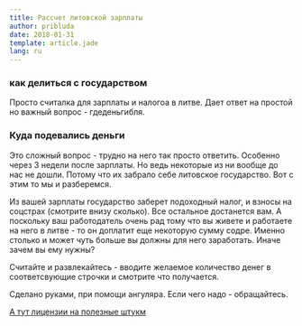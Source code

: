 ```yaml
---
title: Рассчет литовской зарплаты
author: pribluda
date: 2018-01-31
template: article.jade
lang: ru
---
```


###  как делиться с государством

Просто считалка для зарплаты и налогоа в литве.  Дает ответ на простой но важный вопрос - гдеденьгибля.

<span class="more"></span>

### Куда подевались деньги

Это сложный вопрос - трудно на него так просто ответить. Особенно через 3 недели после зарплаты. Но ведь некоторые из ни вообще 
до нас не дошли.  Потому что их забрало себе литовское государство.  Вот с этим  то мы и разберемся. 

Из вашей зарплаты государство заберет подоходный налог, и взносы на соцстрах (смотрите внизу сколько).  Все остальное достанется вам. 
А поскольку ваш работодатель очень рад тому что вы живете и работаете на него в литве - то он доплатит еще некоторую сумму содре. 
Именно столько и может чуть больше вы должны для него заработать. Иначе зачем вы ему нужны?  

Считайте и развлекайтесь -  вводите желаемое количество денег в соответсвующие строчки и смотрите что получается. 


<div class="tool">
<app-root></app-root>
</div>

<script type="text/javascript" src="inline.415b8dd02f596484d24f.bundle.js"></script>
<script type="text/javascript" src="polyfills.f20484b2fa4642e0dca8.bundle.js"></script>
<script type="text/javascript" src="main.fbfb11d427d29741f819.bundle.js"></script>


Сделано руками,  при помощи ангуляра.  Если чего надо - обращайтесь. 


[А тут лицензии на полезные штукм](licenses.txt)